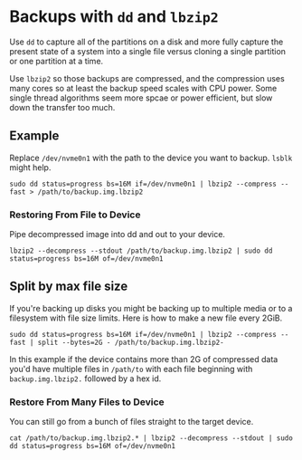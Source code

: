 # Backups with `dd` and `lbzip2`

Use `dd` to capture all of the partitions on a disk and more fully capture the present state of a system into a single file versus cloning a single partition or one partition at a time.

Use `lbzip2` so those backups are compressed, and the compression uses many cores so at least the backup speed scales with CPU power. Some single thread algorithms seem more spcae or power efficient, but slow down the transfer too much.

## Example

Replace `/dev/nvme0n1` with the path to the device you want to backup. `lsblk` might help.

```
sudo dd status=progress bs=16M if=/dev/nvme0n1 | lbzip2 --compress --fast > /path/to/backup.img.lbzip2
```

### Restoring From File to Device

Pipe decompressed image into dd and out to your device.

```
lbzip2 --decompress --stdout /path/to/backup.img.lbzip2 | sudo dd status=progress bs=16M of=/dev/nvme0n1
```

## Split by max file size

If you're backing up disks you might be backing up to multiple media or to a filesystem with file size limits. Here is how to make a new file every 2GiB.

```
sudo dd status=progress bs=16M if=/dev/nvme0n1 | lbzip2 --compress --fast | split --bytes=2G - /path/to/backup.img.lbzip2-
```
In this example if the device contains more than 2G of compressed data you'd have multiple files in `/path/to` with each file beginning with `backup.img.lbzip2.` followed by a hex id.

### Restore From Many Files to Device

You can still go from a bunch of files straight to the target device.

```
cat /path/to/backup.img.lbzip2.* | lbzip2 --decompress --stdout | sudo dd status=progress bs=16M of=/dev/nvme0n1
```
